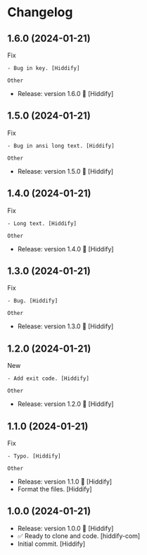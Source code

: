 Changelog
=========


1.6.0 (2024-01-21)
------------------

Fix
~~~
- Bug in key. [Hiddify]

Other
~~~~~
- Release: version 1.6.0 🚀 [Hiddify]


1.5.0 (2024-01-21)
------------------

Fix
~~~
- Bug in ansi long text. [Hiddify]

Other
~~~~~
- Release: version 1.5.0 🚀 [Hiddify]


1.4.0 (2024-01-21)
------------------

Fix
~~~
- Long text. [Hiddify]

Other
~~~~~
- Release: version 1.4.0 🚀 [Hiddify]


1.3.0 (2024-01-21)
------------------

Fix
~~~
- Bug. [Hiddify]

Other
~~~~~
- Release: version 1.3.0 🚀 [Hiddify]


1.2.0 (2024-01-21)
------------------

New
~~~
- Add exit code. [Hiddify]

Other
~~~~~
- Release: version 1.2.0 🚀 [Hiddify]


1.1.0 (2024-01-21)
------------------

Fix
~~~
- Typo. [Hiddify]

Other
~~~~~
- Release: version 1.1.0 🚀 [Hiddify]
- Format the files. [Hiddify]


1.0.0 (2024-01-21)
------------------
- Release: version 1.0.0 🚀 [Hiddify]
- ✅ Ready to clone and code. [hiddify-com]
- Initial commit. [Hiddify]


